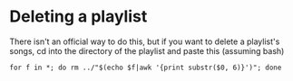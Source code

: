 # Deleting a playlist
There isn't an official way to do this, but if you want to delete a playlist's songs, cd into the directory of the playlist and paste this (assuming bash)

`for f in *; do rm ../"$(echo $f|awk '{print substr($0, 6)}')"; done`
